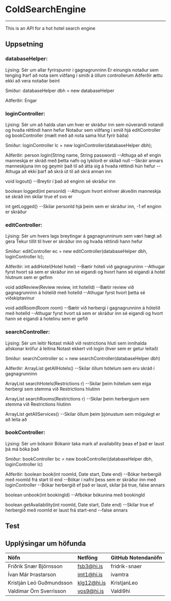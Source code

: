 # ColdSearchEngine
------------------------------------
This is an API for a hot hotel search engine<br>

## Uppsetning

### databaseHelper:

Lýsing:
Sér um allar fyrirspurnir í gagnagrunninn
Er einungis notaður sem tenging
Þarf að nota sem viðfang í smiði á öllum controllerum
Aðferðir ættu ekki að vera notaðar beint

Smiður:
databaseHelper dbh = new databaseHelper

Aðferðir:
Engar

### loginController:

Lýsing:
Sér um að halda utan um hver er skráður inn sem núverandi notandi og hvaða réttindi hann hefur
Notaður sem viðfang í smið hjá editController og bookController (mælt með að nota sama hlut fyrir báða)

Smiður:
loginController lc = new loginController(databaseHelper dbh);

Aðferðir:
person login(String name, String password)
    --Athuga að ef engin manneskja er skráð með þetta nafn og lykilorð er skilað null
    --Skráir annars manneskjuna inn og geymir það til að átta sig á hvaða réttindi hún hefur
    --Athuga að ekki þarf að skrá út til að skrá annan inn

void logout()
    --Breytir í það að enginn sé skráður inn

boolean logged(int personId)
    --Athugum hvort einhver ákveðin manneskja sé skráð inn skilar true ef svo er

int getLogged()
    --Skilar personId hjá þeim sem er skráður inn, -1 ef enginn er skráður

### editController:

Lýsing:
Sér um hvers lags breytingar á gagnagrunninum sem væri hægt að gera
Tekur tillit til hver er skráður inn og hvaða réttindi hann hefur

Smiður:
editController ec = new editController(databaseHelper dbh, loginController lc);

Aðferðir:
int addHotel(Hotel hotel)
    --Bætir hóteli við gagnagruninn
    --Athugar fyrst hvort sá sem er skráður inn sé eigandi og hvort hann sé eigandi á hotel hlutnum sem er gefinn

void addReview(Review review, int hotelId)
    --Bætir review við gagnagrunninn á hótelið með hotelId
    --Athugar fyrst hvort þetta sé viðskiptavinur

void addRoom(Room room)
    --Bætir við herbergi í gagnagrunninn á hótelið með hotelId
    --Athugar fyrst hvort sá sem er skráður inn sé eigandi og hvort hann sé eigandi á hotelinu sem er gefið

### searchController:

Lýsing:
Sér um leitir
Notast mikið við restrictions hluti sem innihalda allskonar kröfur á leitina
Notast ekkert við login (hver sem er getur leitað)

Smiður:
searchController sc = new searchController(databaseHelper dbh)

Aðferðir:
ArrayList<Hotel> getAllHotels()
    --Skilar öllum hótelum sem eru skráð í gagnagrunninn

ArrayList<Hotel> searchHotels(Restrictions r)
    --Skilar þeim hótelum sem eiga herbergi sem stemma við Restrictions hlutinn

ArrayList<Room> searchRooms(Restrictions r)
    --Skilar þeim herbergjum sem stemma við Restrictions hlutinn

ArrayList<Service> getAllServices()
    --Skilar öllum þeim þjónustum sem mögulegt er að leita að


### bookController:

Lýsing:
Sér um bókanir
Bókanir taka mark af availability þeas ef það er laust þá má bóka það


Smiður:
bookController bc = new bookController(databaseHelper dbh, loginController lc)

Aðferðir:
boolean book(int roomId, Date start, Date end)
    --Bókar herbergið með roomId frá start til end
    --Bókar í nafni þess sem er skráður inn með loginController
    --Bókar herbergið ef það er laust, skilar þá true, false annars

boolean unbook(int bookingId)
    --Afbókar bókunina með bookingId

boolean getAvailability(int roomId, Date start, Date end)
    --Skilar true ef herbergið með roomId er laust frá start-end
    --false annars





## Test

## Upplýsingar um höfunda
| Nöfn                        | Netföng       | GitHub Notendanöfn |
| :----------------------------|:-------------| :------------------|
| Friðrik Snær Björnsson     | fsb3@hi.is   | 	fridrik-snaer  |
| Ívan Már Þrastarson           | imt1@hi.is   | ivamtra    |
| Kristján Leó Guðmundsson    | klg12@hi.is   | KristjanLeo   |
| Valdimar Örn Sverrisson     | vos9@hi.is    | Valdi9hi      |
